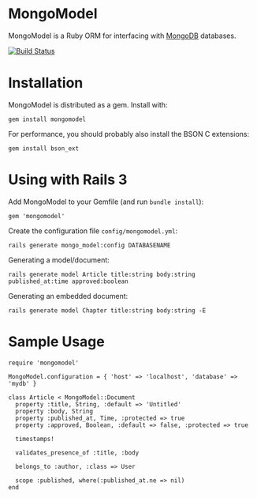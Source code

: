 MongoModel
==========

MongoModel is a Ruby ORM for interfacing with [MongoDB](http://www.mongodb.org/) databases.

[![Build Status](https://travis-ci.org/spohlenz/mongomodel.png?branch=master)](https://travis-ci.org/spohlenz/mongomodel)


Installation
============

MongoModel is distributed as a gem. Install with:

    gem install mongomodel

For performance, you should probably also install the BSON C extensions:

    gem install bson_ext


Using with Rails 3
==================

Add MongoModel to your Gemfile (and run `bundle install`):

    gem 'mongomodel'

Create the configuration file `config/mongomodel.yml`:

    rails generate mongo_model:config DATABASENAME

Generating a model/document:

    rails generate model Article title:string body:string published_at:time approved:boolean 

Generating an embedded document:

    rails generate model Chapter title:string body:string -E


Sample Usage
============

    require 'mongomodel'
    
    MongoModel.configuration = { 'host' => 'localhost', 'database' => 'mydb' }
    
    class Article < MongoModel::Document
      property :title, String, :default => 'Untitled'
      property :body, String
      property :published_at, Time, :protected => true
      property :approved, Boolean, :default => false, :protected => true
      
      timestamps!
      
      validates_presence_of :title, :body
      
      belongs_to :author, :class => User
      
      scope :published, where(:published_at.ne => nil)
    end
    